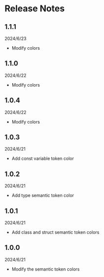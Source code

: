 # Release Notes

## 1.1.1

2024/6/23

- Modify colors

## 1.1.0

2024/6/22

- Modify colors

## 1.0.4

2024/6/22

- Modify colors

## 1.0.3

2024/6/21

- Add const variable token color

## 1.0.2

2024/6/21

- Add type semantic token color

## 1.0.1

2024/6/21

- Add class and struct semantic token colors

## 1.0.0

2024/6/21

- Modify the semantic token colors
